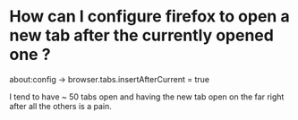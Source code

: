 # How can I configure firefox to open a new tab after the currently opened one ?

about:config -> browser.tabs.insertAfterCurrent = true

I tend to have ~ 50 tabs open and having the new tab open on the far right after all the others is a pain.
